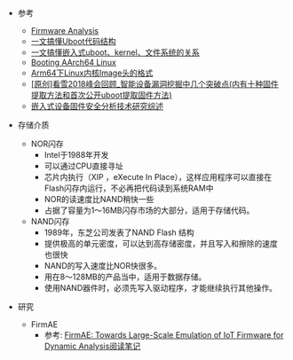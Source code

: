 * 参考
    * [Firmware Analysis](https://book.hacktricks.xyz/v/cn/hardware-physical-access/firmware-analysis)
    * [一文搞懂Uboot代码结构](https://juejin.cn/post/7087465249137246245#heading-54)
    * [一文搞懂嵌入式uboot、kernel、文件系统的关系](https://www.cnblogs.com/schips/p/13129047.html)
    * [Booting AArch64 Linux](https://docs.kernel.org/arch/arm64/booting.html)
    * [Arm64下Linux内核Image头的格式](https://blog.csdn.net/Roland_Sun/article/details/105144372)
    * [\[原创\]看雪2018峰会回顾_智能设备漏洞挖掘中几个突破点(内有十种固件提取方法和首次公开uboot提取固件方法) ](https://bbs.kanxue.com/thread-230095.htm)
    * [嵌入式设备固件安全分析技术研究综述](http://cjc.ict.ac.cn/online/bfpub/yyc-2020818141436.pdf#page=8.09)

* 存储介质
    * NOR闪存
        * Intel于1988年开发
        * 可以通过CPU直接寻址
        * 芯片内执行（XIP ，eXecute In Place），这样应用程序可以直接在Flash闪存内运行，不必再把代码读到系统RAM中
        * NOR的读速度比NAND稍快一些
        * 占据了容量为1～16MB闪存市场的大部分，适用于存储代码。
    * NAND闪存
        * 1989年，东芝公司发表了NAND Flash 结构
        * 提供极高的单元密度，可以达到高存储密度，并且写入和擦除的速度也很快
        * NAND的写入速度比NOR快很多。
        * 用在8～128MB的产品当中，适用于数据存储。
        * 使用NAND器件时，必须先写入驱动程序，才能继续执行其他操作。

* 研究
    * FirmAE
        * 参考: [FirmAE: Towards Large-Scale Emulation of IoT Firmware for Dynamic Analysis阅读笔记](https://zhuanlan.zhihu.com/p/540725241)